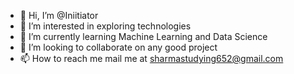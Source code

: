 - 👋 Hi, I’m @Iniitiator
- 👀 I’m interested in exploring technologies
- 🌱 I’m currently learning Machine Learning and Data Science 
- 💞️ I’m looking to collaborate on any good project
- 📫 How to reach me mail  me at sharmastudying652@gmail.com

<!---
Iniitiator/Iniitiator is a ✨ special ✨ repository because its `README.md` (this file) appears on your GitHub profile.
You can click the Preview link to take a look at your changes.
--->
